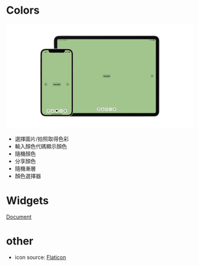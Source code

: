 # Colors
![iPhone 12&iPad Pro 12.9](https://raw.githubusercontent.com/EricHsia7/colors/main/photos/475db82b-58c8-32b3-ab6f-63636ec22731.png)
* 選擇圖片/拍照取得色彩
* 輸入顏色代碼顯示顏色
* 隨機顏色
* 分享顏色
* 隨機漸層
* 顏色選擇器
# Widgets
[Document](https://github.com/EricHsia7/colors/blob/main/widgets/widgets.md)
# other
* icon source: [Flaticon](https://www.flaticon.com)
